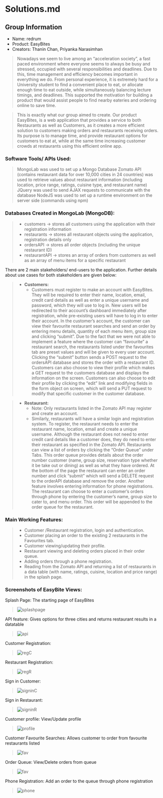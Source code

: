 # Solutions.md


## Group Information
 * Name: redrum
 * Product: EasyBites
 * Creators: Thanin Chan, Priyanka Narasimhan


> Nowadays we seem to live among an “acceleration society”, a fast paced environment where everyone seems to always be busy and stressed, occupied with several responsibilities and deadlines. Due to this, time management and efficiency becomes important in everything we do. From personal experience, it is extremely hard for a University student to find a convenient place to eat, or allocate enough time to eat outside, while simultaneously balancing lecture timings, and deadlines. This supported the motivation for building a product that would assist people to find nearby eateries and ordering online to save time.

> This is exactly what our group aimed to create. Our product EasyBites, is a web application that provides a service to both Restaurants as well as Customers, as it creates a more efficient solution to customers making orders and restaurants receiving orders. Its purpose is to manage time, and provide restaurant options for customers to eat at, while at the same time increasing customer crowds at restaurants using this efficient online app.

### Software Tools/ APIs Used: 
> MongoLab was used to set up a Mongo Database
> Zomato API (contains restaurant data for over 10,000 cities in 24 countries) was used to retrieve values about restaurant information (including location, price range, ratings, cuisine type, and restaurant name)
> JQuery was used to send AJAX requests to communicate with the database
> NodeJS was used to set up a runtime environment on the server side (commands using npm)


### Databases Created in MongoLab (MongoDB):
>   * customers -> stores all customers using the application with their registration information
>   * restaurants -> stores all restaurant objects using the application, registration details only
>   * ordersAPI -> stores all order objects (including the unique restaurant ID)
>   * restaurantAPI -> stores an array of orders from customers as well as an array of menu items for a specific restaurant

There are 2 main stakeholders/ end-users to the application. Further details about use cases for both stakeholders are given below:


>* **Customers:**
>   * Customers must register to make an account with EasyBites. They will be required to enter their name, location, email, credit card details as well as enter a unique username and password, which they will use to log in. New users will be redirected to their account’s dashboard immediately after registration, while pre-existing users will have to log in to enter their account. In the customer’s account, the customer can view their favourite restaurant searches and send an order by entering menu details, quantity of each menu item, group size and clicking “submit”. Due to the fact that we were not able to implement a feature where the customer can “favourite” a restaurant search, the restaurants listed under the favourites tab are preset values and will be given to every user account. Clicking the “submit” button sends a POST request to the ordersAPI database and stores the order with a restaurant ID. Customers can also choose to view their profile which makes a GET request to the customers database and displays the information on the screen. Customers can also choose to edit their profile by clicking the “edit” link and modifying fields in the form object on screen, which will send a PUT request to modify that specific customer in the customer database. 


>* **Restaurant:**
>   * Note: Only restaurants listed in the Zomato API may register and create an account.
>   * Similarly, restaurants will have a similar login and registration system. To register, the restaurant needs to enter the restaurant name, location, email and create a unique username. Although the restaurant does not need to enter credit card details like a customer does, they do need to enter their restaurant as specified in the Zomato API. Restaurants can view a list of orders by clicking the “Order Queue” under Tabs. This order queue provides details about the order number customer (name, group size, reservation type whether it be take out or dining) as well as what they have ordered. At the bottom of the page the restaurant can enter an order number and click “submit” which will send a DELETE request to the orderAPI database and remove the order. Another feature involves entering information for phone registrations. The restaurant can choose to enter a customer’s orders through phone by entering the customer’s name, group size to cater to, and menu order. This order will be appended to the order queue for the restaurant. 


### Main Working Features:
>   * Customer /Restaurant registration, login and authentication.
>   * Customer placing an order to the existing 2 restaurants in the Favourites tab.
>   * Customer viewing/updating their profile.
>   * Restaurant viewing and deleting orders placed in their order queue.
>   * Adding orders through a phone registration.
>   * Reading from the Zomato API and returning a list of restaurants in a data table (with name, ratings, cuisine, location and price range) in the splash page.


### Screenshots of EasyBite Views:

Splash Page: The starting page of EasyBites
>
> ![splashpage](public/img/images/splash.png)

API feature: Gives options for three cities and returns restaurant results in a datatable
>
> ![api](public/img/images/apiresults.png)

Customer Registration: 
>
> ![regC](public/img/images/regCustomer.png)

Restaurant Registration: 
>
> ![regR](public/img/images/regRestaurant.png)

Sign in Customer: 
>
> ![signinC](public/img/images/signinCustomer.png)

Sign in Restaurant:
>
> ![signinR](public/img/images/signinrest.png)

Customer profile: View/Update profile
>
> ![profile](public/img/images/custprofile.png)

Customer Favourite Searches: Allows customer to order from favourite restaurants listed
>
> ![fav](public/img/images/custfav.png)

Order Queue: View/Delete orders from queue
>
> ![fav](public/img/images/orderQ.png)

Phone Registration: Add an order to the queue through phone registration
>
> ![phone](public/img/images/restphone.png)

